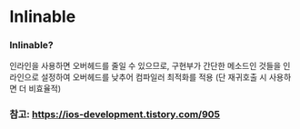 # Inlinable

### Inlinable? 

인라인을 사용하면 오버헤드를 줄일 수 있으므로, 구현부가 간단한 메소드인 것들을 인라인으로 설정하여 오버헤드를 낮추어 컴파일러 최적화를 적용 (단 재귀호출 시 사용하면 더 비효율적)

### 참고: https://ios-development.tistory.com/905
